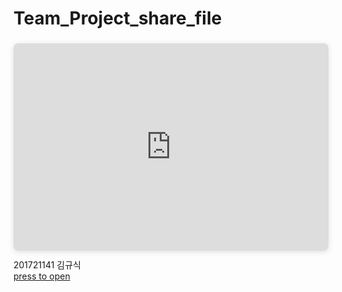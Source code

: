 # Team_Project_share_file
<div style="position: relative; width: 100%; height: 0; padding-top: 56.2500%;
 padding-bottom: 48px; box-shadow: 0 2px 8px 0 rgba(63,69,81,0.16); margin-top: 1.6em; margin-bottom: 0.9em; overflow: hidden;
 border-radius: 8px; will-change: transform;">
  <iframe style="position: absolute; width: 100%; height: 100%; top: 0; left: 0; border: none; padding: 0;margin: 0;"
    src="https:&#x2F;&#x2F;www.canva.com&#x2F;design&#x2F;DAEfZ60tfoo&#x2F;view?embed">
  </iframe>
</div>
201721141 김규식 <a href="https:&#x2F;&#x2F;www.canva.com&#x2F;design&#x2F;DAEfZ60tfoo&#x2F;view?utm_content=DAEfZ60tfoo&amp;utm_campaign=designshare&amp;utm_medium=embeds&amp;utm_source=link" target="_blank" rel="noopener"><br> press to open </a>
<br><br>

